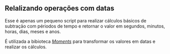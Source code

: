 ## Relalizando operações com datas

Esse é apenas um pequeno script para realizar cálculos básicos de subtração com périodos de tempo e retornar o valor em segundos, minutos, horas, dias, meses e anos.

É utilizada a bibioteca _[Moments](https://momentjs.com/)_ para transformar os valores em datas e realizar os cálculos. 


